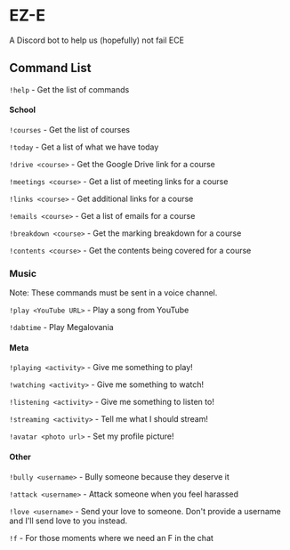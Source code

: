 # EZ-E
A Discord bot to help us (hopefully) not fail ECE


## Command List
`!help` - Get the list of commands

#### School
`!courses` - Get the list of courses

`!today` - Get a list of what we have today

`!drive <course>` - Get the Google Drive link for a course

`!meetings <course>` - Get a list of meeting links for a course

`!links <course>` - Get additional links for a course

`!emails <course>` - Get a list of emails for a course

`!breakdown <course>` - Get the marking breakdown for a course

`!contents <course>` - Get the contents being covered for a course

### Music
Note: These commands must be sent in a voice channel.

`!play <YouTube URL>` - Play a song from YouTube

`!dabtime` - Play Megalovania

#### Meta
`!playing <activity>` - Give me something to play!

`!watching <activity>` - Give me something to watch!

`!listening <activity>` - Give me something to listen to!

`!streaming <activity>` - Tell me what I should stream!

`!avatar <photo url>` - Set my profile picture!

#### Other
`!bully <username>` - Bully someone because they deserve it

`!attack <username>` - Attack someone when you feel harassed

`!love <username>` - Send your love to someone. Don't provide a username and I'll send love to you instead.

`!f` - For those moments where we need an F in the chat
